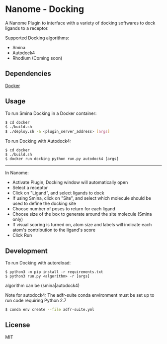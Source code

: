 # Nanome - Docking

A Nanome Plugin to interface with a variety of docking softwares to dock ligands to a receptor.

Supported Docking algorithms:
- Smina
- Autodock4
- Rhodium (Coming soon)

## Dependencies

[Docker](https://docs.docker.com/get-docker/)

## Usage

To run Smina Docking in a Docker container:

```sh
$ cd docker
$ ./build.sh
$ ./deploy.sh -a <plugin_server_address> [args]
```

To run Docking with Autodock4:
```
$ cd docker
$ ./build.sh
$ docker run docking python run.py autodock4 [args]
```
---

In Nanome:

- Activate Plugin, Docking window will automatically open
- Select a receptor
- Click on "Ligand", and select ligands to dock
- If using Smina, click on "Site", and select which molecule should be used to define the docking site
- Choose number of poses to return for each ligand
- Choose size of the box to generate around the site molecule (Smina only)
- If visual scoring is turned on, atom size and labels will indicate each atom's contribution to the ligand's score
- Click Run

## Development

To run Docking with autoreload:
```
$ python3 -m pip install -r requirements.txt
$ python3 run.py <algorithm> -r [args]
```
algorithm can be (smina|autodock4)

Note for autodock4: The adfr-suite conda environment must be set up to run code requiring Python 2.7
```sh
$ conda env create --file adfr-suite.yml
```

## License

MIT
